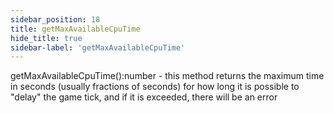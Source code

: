 ```yaml
---
sidebar_position: 18
title: getMaxAvailableCpuTime
hide_title: true
sidebar-label: 'getMaxAvailableCpuTime'
---
```


getMaxAvailableCpuTime():number - this method returns the maximum time in seconds (usually fractions of seconds) for how long it is possible to "delay" the game tick, and if it is exceeded, there will be an error